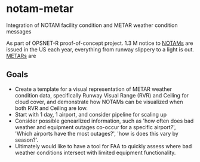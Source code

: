 # notam-metar
Integration of NOTAM facility condition and METAR weather condition messages

As part of OPSNET-R proof-of-concept project.
1.3 M notice to [NOTAMs](https://www.faa.gov/air_traffic/publications/notices/) are issued in the US each year, everything from runway slippery to a light is out. [METARs](https://www.aviationweather.gov/metar) are  

## Goals

- Create a template for a visual representation of METAR weather condition data, specifically Runway Visual Range (RVR) and Ceiling for cloud cover, and demonstrate how NOTAMs can be visualized when both RVR and Ceiling are low.
- Start with 1 day, 1 airport, and consider pipeline for scaling up
- Consider possible genearlized information, such as 'how often does bad weather and equipment outages co-occur for a specific airport?', 'Which airports have the most outages?', 'how is does this vary by season?'.
- Ultimately would like to have a tool for FAA to quickly assess where bad weather conditions intersect with limited equipment functionality.
